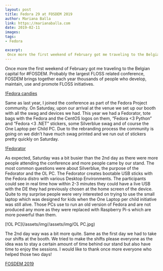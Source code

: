 ```yaml
---
layout: post
title: Fedora 29 at FOSDEM 2019
author: Mariana Balla
link: https://marianaballa.com
date: 2019-02-11
images: 
tags:
- Fedora

excerpt:
 Once more the first weekend of February got me traveling to the Belgian capital for #FOSDEM. Probably the largest FLOSS related conference, FOSDEM brings together each year thousands of people who develop, maintain, use and promote FLOSS initiatives.[…]
---
```


Once more the first weekend of February got me traveling to the Belgian capital for #FOSDEM. Probably the largest FLOSS related conference, FOSDEM brings together each year thousands of people who develop, maintain, use and promote FLOSS initiatives. 

[!Fedora candies](/assets/img/candies.jpg)

Same as last year, I joined the conference as part of the Fedora Project community. On Saturday, upon our arrival at the venue we set up our booth with all the swag and devices we had. This year we had a Fedorator, tote bags with the Fedora and the CentOS logos on them, “Fedora <3 Python” and “Fedora <3 .NET” stickers, some Silverblue swag and of course the One Laptop per Child PC. Due to the rebranding process the community is going on we didn’t have much swag printed and we run out of stickers pretty quickly on Saturday. 

[!Fedorator](/assets/img/fedorator.jpg)

As expected, Saturday was a bit busier than the 2nd day as there were more people attending the conference and more people came by our stand. The most common questions were about Silverblue, the purpose of the Fedorator and the OL PC. The Fedorator creates bootable USB sticks with the Fedora distro with various Desktop Environments. The participants could see in real time how within 2-3 minutes they could have a live USB with the DE they had previously chosen at the home screen of the device. Quite to my surprise people were very interested on trying to use the small laptop which was designed for kids when the One Laptop per child initiative was still alive. Those PCs use to run an old version of Fedora and are not produced any more as they were replaced with Raspberry Pi-s which are more powerful than them. 

[!OL PC](/assets/img//assets/img/OL PC.jpg)

The 2nd day way was a bit more quite. Same as the first day we had to take our shifts at the booth. We tried to make the shifts please everyone as the idea was to stay a certain amount of time behind our stand but also have time to enjoy the sessions. I would like to thank once more everyone who helped those two days! 

[FOSDEM 2019](/assets/img/fosdem2019.jpg)

